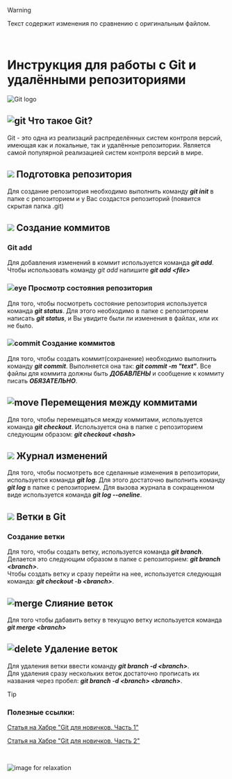 > [!WARNING]
Текст содержит изменения по сравнению с оригинальным файлом. 

<br>

# Инструкция для работы с Git и удалёнными репозиториями

![Git logo](https://avatars.mds.yandex.net/get-entity_search/135316/127402560/S122x122Fit_2x)

## ![git](https://www.shareicon.net/data/128x128/2015/06/30/62149_git_32x32.png) Что такое Git?

Git - это одна из реализаций распределённых систем контроля версий, имеющая как и локальные, так и удалённые репозитории. Является самой популярной реализацией систем контроля версий в мире.  

## ![](https://www.shareicon.net/data/32x32/2015/10/30/664122_folder_512x512.png) Подготовка репозитория 

Для создание репозитория необходимо выполнить команду ***git init***  в папке с репозиторием и у Вас создастся репозиторий (появится скрытая папка .git)

## ![](https://www.shareicon.net/data/32x32/2015/10/30/664353_write_512x512.png) Создание коммитов 

### Git add

Для добавления изменений в коммит используется команда ***git add***. Чтобы использовать команду *git add* напишите ***git add \<file>***

### ![eye](https://www.shareicon.net/data/32x32/2015/11/01/665301_medical_512x512.png) Просмотр состояния репозитория

Для того, чтобы посмотреть состояние репозитория используется команда ***git status***. Для этого необходимо в папке с репозиторием написать ***git status***, и Вы увидите были ли изменения в файлах, или их не было.

### ![commit](https://www.shareicon.net/data/32x32/2015/09/02/94497_commit_448x512.png) Создание коммитов

Для того, чтобы создать коммит(сохранение) необходимо выполнить команду ***git commit***. Выполняется она так: ***git commit -m \"text"***. Все файлы для коммита должны быть ***ДОБАВЛЕНЫ*** и сообщение к коммиту писать ***ОБЯЗАТЕЛЬНО***.

## ![move](https://www.shareicon.net/data/32x32/2016/06/17/595465_direction_512x512.png) Перемещения между коммитами

Для того, чтобы перемещаться между коммитами, используется команда ***git checkout***. Используется она в папке с репозиторием следующим образом: ***git checkout \<hash>***

## ![](https://www.shareicon.net/data/32x32/2015/10/23/660641_log_512x512.png) Журнал изменений 

Для того, чтобы посмотреть все сделанные изменения в репозитории, используется команда ***git log***. Для этого достаточно выполнить команду ***git log*** в папке с репозиторием.
Для вызова журнала в сокращенном виде используется команда ***git log --oneline***.

## ![](https://www.shareicon.net/data/32x32/2015/09/02/94496_branch_320x512.png) Ветки в Git 

### Создание ветки

Для того, чтобы создать ветку, используется команда ***git branch***. Делается это следующим образом в папке с репозиторием: ***git branch \<branch>***.  
Чтобы создать ветку и сразу перейти на нее, используется следующая команда: ***git checkout -b \<branch>***.

## ![merge](https://www.shareicon.net/data/32x32/2016/07/16/796992_chart_512x512.png) Слияние веток

Для того чтобы дабавить ветку в текущую ветку используется команда ***git merge \<branch>***

## ![delete](https://www.shareicon.net/data/32x32/2016/07/16/635720_delete_60x60.png) Удаление веток

Для удаления ветки ввести команду ***git branch -d \<branch>***.  
Для удаления сразу нескольких веток достаточно прописать их названия через пробел: ***git branch -d \<branch> \<branch>***.

>[!TIP]
> ### Полезные ссылки:
>
>[Статья на Хабре "Git для новичков. Часть 1"](https://habr.com/ru/post/541258/)
>
>[Статья на Хабре "Git для новичков. Часть 2"](https://habr.com/ru/post/542616/)

<br>

![image for relaxation](test_image.jpg)